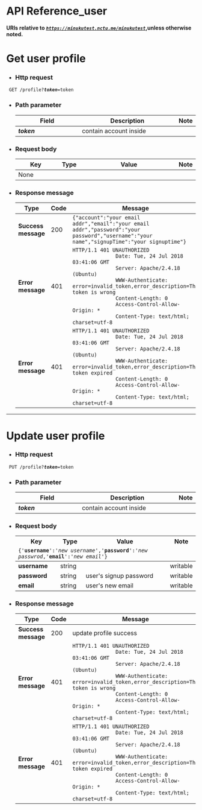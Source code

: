 API Reference_user
===
**URIs relative to <em style='color:red'><code>https://minukutest.nctu.me/minukutest</code></em>,unless otherwise noted.**




# Get user profile

- ### Http request  
<code> GET /profile?<em><b>token</b></em>=token </code>

- ### Path parameter 
 
     <table>
        <col width="40%">
        <col width="100%">
        <col width="30%">
        <thead>
            <tr>
                <th>Field</th>
                <th>Description</th>
                <th>Note</th>
            </tr>
        </thead>
        <tbody>
            <tr>
            <td><em><b>token</b></em></td>
                <td>contain account inside</td>
                <td></td> 
            </tr>
        </tbody>
      </table>


- ### Request body
 
     <table>
        <col width="25%">
        <col width="15%">
        <col width="100%">
        <col width="15%">
        <thead>
            <tr>
                <th>Key</th>
                <th>Type</th>
                <th>Value</th>
                <th>Note</th>
            </tr>
        </thead>
		<tbody>
			<tr><td>None</td>
				<td></td>
				<td></td>
				<td></td>
			</tr>
		</tbody>
    </table>

- ### Response message

     <table>
        <thead>
            <tr>
                <th>Type</th>
                <th>Code</th>
                <th>Message</th>
            </tr>
        </thead>
        <tbody>
            <tr>
            <td><b>Success message</b></td>
                <td>200</td>
                <td><code>{"account":"your email addr","email":"your email addr","password":"your password","username":"your name","signupTime":"your signuptime"}</code></td>
            </tr>
			<tr>
				<td><b>Error message</b></td>
                <td>401</td>
                <td><code>HTTP/1.1 401 UNAUTHORIZED
				Date: Tue, 24 Jul 2018 03:41:06 GMT
				Server: Apache/2.4.18 (Ubuntu)
				WWW-Authenticate: error=invalid_token,error_description=The token is wrong
				Content-Length: 0
				Access-Control-Allow-Origin: *
				Content-Type: text/html; charset=utf-8</code></td>
            </tr>
			<tr>
				<td><b>Error message</b></td>
                <td>401</td>
                <td><code>HTTP/1.1 401 UNAUTHORIZED
				Date: Tue, 24 Jul 2018 03:41:06 GMT
				Server: Apache/2.4.18 (Ubuntu)
				WWW-Authenticate: error=invalid_token,error_description=The token expired
				Content-Length: 0
				Access-Control-Allow-Origin: *
				Content-Type: text/html; charset=utf-8</code></td>
            </tr>
        </tbody>
    </table>
    
---

# Update user profile

- ### Http request 
<code> PUT /profile?<em><b>token</b></em>=token</code>

- ### Path parameter 
 
     <table>
        <col width="40%">
        <col width="100%">
        <col width="30%">
        <thead>
            <tr>
                <th>Field</th>
                <th>Description</th>
                <th>Note</th>
            </tr>
        </thead>
        <tbody>
            <tr>
            <td><em><b>token</b></em></td>
                <td>contain account inside</td>
                <td></td> 
            </tr>
        </tbody>
      </table>


- ### Request body
 
     <table>
        <col width="25%">
        <col width="15%">
        <col width="100%">
        <col width="15%">
        <thead>
            <tr>
                <th>Key</th>
                <th>Type</th>
                <th>Value</th>
                <th>Note</th>
            </tr>
            <tr><td colspan="4"><code>{'<b>username</b>':'<i>new username</i>','<b>password</b>':'<i>new passwrod</i>,'<b>email</b>':'<i>new email</i>'}</code></td></tr>
        </thead>
        <tbody>
            <tr>
            <tr>
            <td><b>username</b></td>
                <td>string</td>
                <td></td>
                <td>writable</td>
            </tr>
            <tr>
            <td><b>password</b></td>
                <td>string</td>
                <td>user's signup password</td>
                <td>writable</td>
            </tr>
            <td><b>email</b></td>
                <td>string</td>
                <td>user's new email</td>
                <td>writable</td>
            </tr>
        </tbody>
    </table>

- ### Response message

     <table>
        <thead>
            <tr>
                <th>Type</th>
                <th>Code</th>
                <th>Message</th>
            </tr>
        </thead>
        <tbody>
            <tr>
            <td><b>Success message</b></td>
                <td>200</td>
                <td>update profile success</td>
            </tr>
			<tr>
				<td><b>Error message</b></td>
                <td>401</td>
                <td><code>HTTP/1.1 401 UNAUTHORIZED
				Date: Tue, 24 Jul 2018 03:41:06 GMT
				Server: Apache/2.4.18 (Ubuntu)
				WWW-Authenticate: error=invalid_token,error_description=The token is wrong
				Content-Length: 0
				Access-Control-Allow-Origin: *
				Content-Type: text/html; charset=utf-8</code></td>
            </tr>
			<tr>
				<td><b>Error message</b></td>
                <td>401</td>
                <td><code>HTTP/1.1 401 UNAUTHORIZED
				Date: Tue, 24 Jul 2018 03:41:06 GMT
				Server: Apache/2.4.18 (Ubuntu)
				WWW-Authenticate: error=invalid_token,error_description=The token expired
				Content-Length: 0
				Access-Control-Allow-Origin: *
				Content-Type: text/html; charset=utf-8</code></td>
            </tr>
        </tbody>
    </table>
